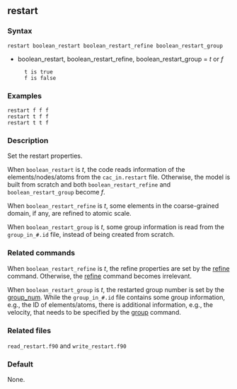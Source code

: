 ## restart

### Syntax

	restart boolean_restart boolean_restart_refine boolean_restart_group

* boolean\_restart, boolean\_restart\_refine, boolean\_restart\_group = _t_ or _f_

		t is true
		f is false

### Examples

	restart f f f
	restart t f f
	restart t t f

### Description

Set the restart properties.

When `boolean_restart` is _t_, the code reads information of the elements/nodes/atoms from the `cac_in.restart` file. Otherwise, the model is built from scratch and both `boolean_restart_refine` and `boolean_restart_group` become _f_.

When `boolean_restart_refine` is _t_, some elements in the coarse-grained domain, if any, are refined to atomic scale.

When `boolean_restart_group` is _t_, some group information is read from the `group_in_#.id` file, instead of being created from scratch.

### Related commands

When `boolean_restart_refine` is _t_, the refine properties are set by the [refine](refine.md) command. Otherwise, the [refine](refine.md) command becomes irrelevant.

When `boolean_restart_group` is _t_, the restarted group number is set by the [group_num](group_num.md). While the `group_in_#.id` file contains some group information, e.g., the ID of elements/atoms, there is additional information, e.g., the velocity, that needs to be specified by the [group](group.md) command.

### Related files

`read_restart.f90` and `write_restart.f90`

### Default

None.